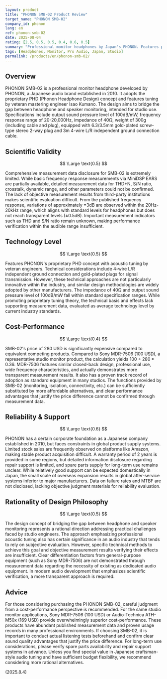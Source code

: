 ```yaml
---
layout: product
title: "PHONON SMB-02 Product Review"
target_name: "PHONON SMB-02"
company_id: phonon
lang: en
ref: phonon-smb-02
date: 2025-08-04
rating: [2.5, 0.5, 0.5, 0.4, 0.6, 0.5]
summary: "Professional monitor headphones by Japan's PHONON. Features proprietary PHD concept but lacks measurement data transparency and has significant cost-performance issues compared to equivalent competing products."
tags: [Headphones, Monitor, Pro Audio, Japan, Studio]
permalink: /products/en/phonon-smb-02/
---
```


## Overview

PHONON SMB-02 is a professional monitor headphone developed by PHONON, a Japanese audio brand established in 2010. It adopts the proprietary PHD (Phonon Headphone Design) concept and features tuning by veteran mastering engineer Isao Kumano. The design aims to bridge the gap between headphone and speaker monitoring, intended for studio use. Specifications include output sound pressure level of 100dB/mW, frequency response range of 20-20,000Hz, impedance of 40Ω, weight of 300g (including cable and plug), equipped with 6.3/3.5mm gold-plated screw-type stereo 2-way plug and 3m 4-wire L/R independent ground connection cable.

## Scientific Validity

$$ \Large \text{0.5} $$

Comprehensive measurement data disclosure for SMB-02 is extremely limited. While basic frequency response measurements via MiniDSP EARS are partially available, detailed measurement data for THD+N, S/N ratio, crosstalk, dynamic range, and other parameters could not be confirmed. The lack of objective measurement results from third-party institutions makes scientific evaluation difficult. From the published frequency response, variations of approximately ±3dB are observed within the 20Hz-20kHz range, which aligns with standard levels for headphones but does not reach transparent levels (±0.5dB). Important measurement indicators such as THD and S/N ratio remain unknown, making performance verification within the audible range insufficient.

## Technology Level

$$ \Large \text{0.5} $$

Features PHONON's proprietary PHD concept with acoustic tuning by veteran engineers. Technical considerations include 4-wire L/R independent ground connection and gold-plated plugs for signal transmission. However, these technical approaches are not particularly innovative within the industry, and similar design methodologies are widely adopted by other manufacturers. The impedance of 40Ω and output sound pressure level of 100dB/mW fall within standard specification ranges. While promoting proprietary tuning theory, the technical basis and effects lack supporting measurement data, evaluated as average technology level by current industry standards.

## Cost-Performance

$$ \Large \text{0.4} $$

SMB-02's price of 280 USD is significantly expensive compared to equivalent competing products. Compared to Sony MDR-7506 (100 USD), a representative studio monitor product, the calculation yields 100 ÷ 280 ≈ 0.36. MDR-7506 features similar closed-back design, professional use, wide frequency characteristics, and actually demonstrates more transparent measurement results. It also has a proven track record of adoption as standard equipment in many studios. The functions provided by SMB-02 (monitoring, isolation, connectivity, etc.) can be sufficiently substituted by more affordable alternatives, and clear performance advantages that justify the price difference cannot be confirmed through measurement data.

## Reliability & Support

$$ \Large \text{0.6} $$

PHONON has a certain corporate foundation as a Japanese company established in 2010, but faces constraints in global product supply systems. Limited stock sales are frequently observed on platforms like Amazon, making stable product acquisition difficult. A warranty period of 2 years is provided in some regions, but detailed information disclosure regarding repair support is limited, and spare parts supply for long-term use remains unclear. While relatively good support can be expected domestically in Japan, the small scale of overseas expansion results in global after-service systems inferior to major manufacturers. Data on failure rates and MTBF are not disclosed, lacking objective judgment materials for reliability evaluation.

## Rationality of Design Philosophy

$$ \Large \text{0.5} $$

The design concept of bridging the gap between headphone and speaker monitoring represents a rational direction addressing practical challenges faced by studio engineers. The approach emphasizing professional acoustic tuning also has certain significance in an audio industry that tends to rely on subjective evaluation. However, specific technical methods to achieve this goal and objective measurement results verifying their effects are insufficient. Clear differentiation factors from general-purpose equipment (such as Sony MDR-7506) are not demonstrated through measurement data regarding the necessity of existing as dedicated audio equipment. In modern audio development that emphasizes scientific verification, a more transparent approach is required.

## Advice

For those considering purchasing the PHONON SMB-02, careful judgment from a cost-performance perspective is recommended. For the same studio monitor applications, Sony MDR-7506 (100 USD) or Audio-Technica ATH-M50x (169 USD) provide overwhelmingly superior cost-performance. These products have abundant published measurement data and proven usage records in many professional environments. If choosing SMB-02, it is important to conduct actual listening tests beforehand and confirm clear sound quality advantages that justify the price difference. For long-term use considerations, please verify spare parts availability and repair support systems in advance. Unless you find special value in Japanese craftsman-style audio tuning and have sufficient budget flexibility, we recommend considering more rational alternatives.

(2025.8.4)
